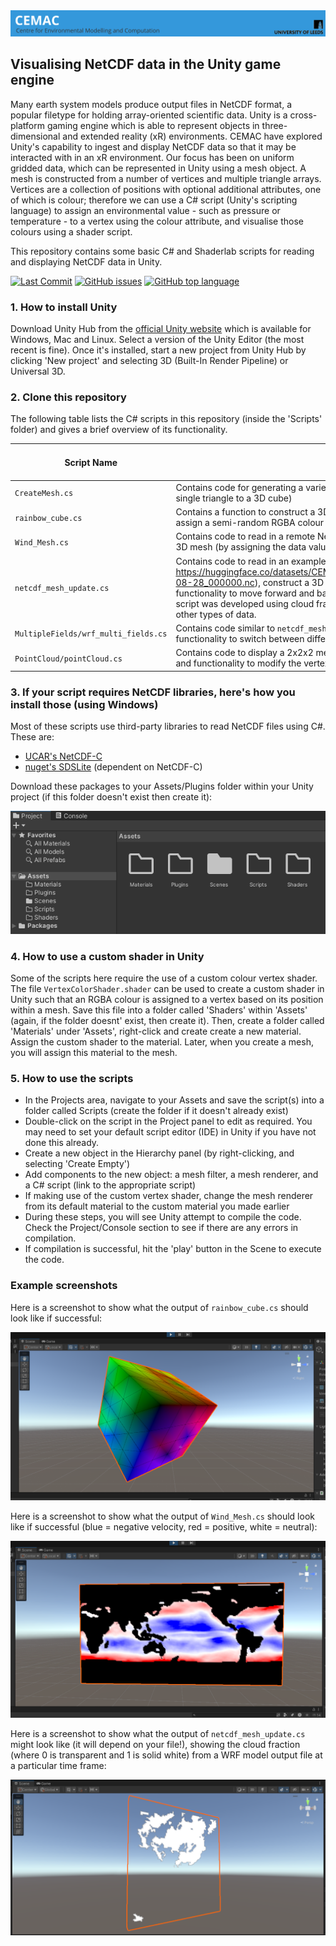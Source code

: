 <div align="center">
<a href="https://www.cemac.leeds.ac.uk/">
  <img src="https://github.com/cemac/cemac_generic/blob/master/Images/cemac.png"></a>
  <br>
</div>

## Visualising NetCDF data in the Unity game engine
Many earth system models produce output files in NetCDF format, a popular filetype for holding array-oriented scientific data. Unity is a cross-platform gaming engine which is able to represent objects in three-dimensional and extended reality (xR) environments. CEMAC have explored Unity's capability to ingest and display NetCDF data so that it may be interacted with in an xR environment. Our focus has been on uniform gridded data, which can be represented in Unity using a mesh object. A mesh is constructed from a number of vertices and multiple triangle arrays. Vertices are a collection of positions with optional additional attributes, one of which is colour; therefore we can use a C# script (Unity's scripting language) to assign an environmental value - such as pressure or temperature - to a vertex using the colour attribute, and visualise those colours using a shader script.

This repository contains some basic C# and Shaderlab scripts for reading and displaying NetCDF data in Unity.

[![Last Commit](https://img.shields.io/github/last-commit/cemac/Unity-NetCDF)](https://github.com/cemac/Unity-NetCDF/commits/main) [![GitHub issues](https://img.shields.io/github/issues/cemac/Unity-NetCDF)](https://github.com/cemac/Unity-NetCDF/issues) [![GitHub top language](https://img.shields.io/github/languages/top/cemac/Unity-NetCDF)](https://github.com/cemac/Unity-NetCDF)

### 1. How to install Unity
Download Unity Hub from the [official Unity website](https://unity.com/download) which is available for Windows, Mac and Linux. Select a version of the Unity Editor (the most recent is fine). Once it's installed, start a new project from Unity Hub by clicking 'New project' and selecting 3D (Built-In Render Pipeline) or Universal 3D.

### 2. Clone this repository
The following table lists the C# scripts in this repository (inside the 'Scripts' folder) and gives a brief overview of its functionality.

| Script Name | Description | NetCDF library required? | Custom shader |
| ----------- | ----------- | ------------------------ | ----------------------- |
| `CreateMesh.cs` | Contains code for generating a variety of simple empty meshes in Unity (ranging from a single triangle to a 3D cube) | N | N/A |
| `rainbow_cube.cs` |  Contains a function to construct a 3D mesh based on user-defined dimensions, and assign a semi-random RGBA colour to each vertex | N | Shaders/VertexColorShader.shader |
| `Wind_Mesh.cs` | Contains code to read in a remote NetCDF file and plot the horizontal wind field onto a 3D mesh (by assigning the data values to the mesh vertex) | Y | Shaders/VertexColorShader.shader |
| `netcdf_mesh_update.cs` | Contains code to read in an example WRF NetCDF file (downloadable from: https://huggingface.co/datasets/CEMAC/netcdf_test_files/blob/main/wrfout_d01_2005-08-28_000000.nc), construct a 3D mesh and plot data onto it. This script contains functionality to move forward and backward in time using the keyboard arrow keys. This script was developed using cloud fraction data from a WRF file but can be modified for other types of data. | Y | Shaders/VertexColorShader.shader |
| `MultipleFields/wrf_multi_fields.cs` | Contains code similar to `netcdf_mesh_updates.cs` but includes additional 'toggle' functionality to switch between different meteorological fields on-the-fly | Y | Shaders/VertexColorShader.shader |
| `PointCloud/pointCloud.cs` | Contains code to display a 2x2x2 mesh with coloured vertices (no interpolated shading) and functionality to modify the vertex attributes once displayed| N | Shaders/pointCloud.shader |

### 3. If your script requires NetCDF libraries, here's how you install those (using Windows)
Most of these scripts use third-party libraries to read NetCDF files using C#. These are:
- [UCAR's NetCDF-C](https://docs.unidata.ucar.edu/netcdf-c/current/winbin.html)
- [nuget's SDSLite](https://www.nuget.org/packages/SDSLite) (dependent on NetCDF-C)

Download these packages to your Assets/Plugins folder within your Unity project (if this folder doesn't exist then create it):

![Plugins](./images/plugins.png)

### 4. How to use a custom shader in Unity
Some of the scripts here require the use of a custom colour vertex shader. The file `VertexColorShader.shader` can be used to create a custom shader in Unity such that an RGBA colour is assigned to a vertex based on its position within a mesh. Save this file into a folder called 'Shaders' within 'Assets' (again, if the folder doesnt' exist, then create it). Then, create a folder called 'Materials' under 'Assets', right-click and create create a new material. Assign the custom shader to the material. Later, when you create a mesh, you will assign this material to the mesh.

### 5. How to use the scripts
- In the Projects area, navigate to your Assets and save the script(s) into a folder called Scripts (create the folder if it doesn't already exist)
- Double-click on the script in the Project panel to edit as required. You may need to set your default script editor (IDE) in Unity if you have not done this already.
- Create a new object in the Hierarchy panel (by right-clicking, and selecting 'Create Empty')
- Add components to the new object: a mesh filter, a mesh renderer, and a C# script (link to the appropriate script)
- If making use of the custom vertex shader, change the mesh renderer from its default material to the custom material you made earlier
- During these steps, you will see Unity attempt to compile the code. Check the Project/Console section to see if there are any errors in compilation.
- If compilation is successful, hit the 'play' button in the Scene to execute the code.

### Example screenshots
Here is a screenshot to show what the output of `rainbow_cube.cs` should look like if successful:

![Rainbow Cube](./images/cube2.png)

Here is a screenshot to show what the output of `Wind_Mesh.cs` should look like if successful (blue = negative velocity, red = positive, white = neutral):

![Wind Mesh](./images/windmesh.png)

Here is a screenshot to show what the output of `netcdf_mesh_update.cs` might look like (it will depend on your file!), showing the cloud fraction (where 0 is transparent and 1 is solid white) from a WRF model output file at a particular time frame:

![WRF CLDFRA](./images/WRF_cloud.png)
